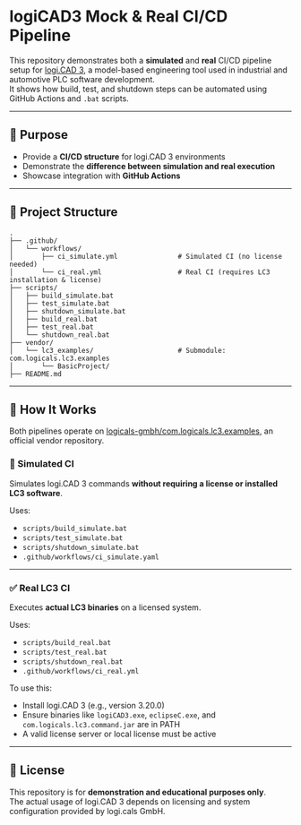 # logiCAD3 Mock & Real CI/CD Pipeline

This repository demonstrates both a **simulated** and **real** CI/CD pipeline setup for [logi.CAD 3](https://www.logicals.com/en/products/logi-cad-3/),
a model-based engineering tool used in industrial and automotive PLC software development.  
It shows how build, test, and shutdown steps can be automated using GitHub Actions and `.bat` scripts.

---

## 🎯 Purpose

- Provide a **CI/CD structure** for logi.CAD 3 environments
- Demonstrate the **difference between simulation and real execution**
- Showcase integration with **GitHub Actions**

---

## 📁 Project Structure

```
.
├── .github/
│   └── workflows/
│       ├── ci_simulate.yml               # Simulated CI (no license needed)
│       └── ci_real.yml                   # Real CI (requires LC3 installation & license)
├── scripts/
│   ├── build_simulate.bat
│   ├── test_simulate.bat
│   ├── shutdown_simulate.bat
│   ├── build_real.bat
│   ├── test_real.bat
│   └── shutdown_real.bat
├── vendor/
│   └── lc3_examples/                     # Submodule: com.logicals.lc3.examples
│       └── BasicProject/
├── README.md

```

---

## 🚀 How It Works

Both pipelines operate on [logicals-gmbh/com.logicals.lc3.examples](https://github.com/logicals-gmbh/com.logicals.lc3.examples), an official vendor repository.

### 🧪 Simulated CI

Simulates logi.CAD 3 commands **without requiring a license or installed LC3 software**.

Uses:
- `scripts/build_simulate.bat`
- `scripts/test_simulate.bat`
- `scripts/shutdown_simulate.bat`
- `.github/workflows/ci_simulate.yaml`


---

### ✅ Real LC3 CI

Executes **actual LC3 binaries** on a licensed system.

Uses:
- `scripts/build_real.bat`
- `scripts/test_real.bat`
- `scripts/shutdown_real.bat`
- `.github/workflows/ci_real.yml`

To use this:
- Install logi.CAD 3 (e.g., version 3.20.0)
- Ensure binaries like `logiCAD3.exe`, `eclipseC.exe`, and `com.logicals.lc3.command.jar` are in PATH
- A valid license server or local license must be active


---

## 📜 License

This repository is for **demonstration and educational purposes only**.  
The actual usage of logi.CAD 3 depends on licensing and system configuration provided by logi.cals GmbH.

